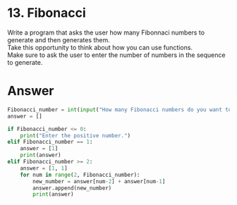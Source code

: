 # 13. Fibonacci

Write a program that asks the user how many Fibonnaci numbers to generate and then generates them.   
Take this opportunity to think about how you can use functions.   
Make sure to ask the user to enter the number of numbers in the sequence to generate.   

# Answer

```python
Fibonacci_number = int(input("How many Fibonacci numbers do you want to generate?"))
answer = []

if Fibonacci_number <= 0:
    print("Enter the positive number.")
elif Fibonacci_number == 1:
    answer = [1]
    print(answer)
elif Fibonacci_number >= 2:
    answer = [1, 1]
    for num in range(2, Fibonacci_number):
        new_number = answer[num-2] + answer[num-1]
        answer.append(new_number)
        print(answer)
```
